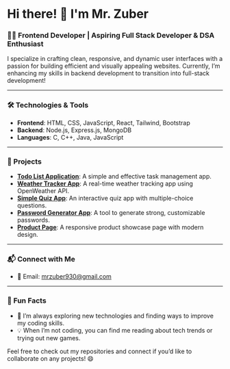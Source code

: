 # Hi there! 👋 I'm Mr. Zuber

### 👨‍💻 Frontend Developer | Aspiring Full Stack Developer & DSA Enthusiast

I specialize in crafting clean, responsive, and dynamic user interfaces with a passion for building efficient and visually appealing websites. Currently, I’m enhancing my skills in backend development to transition into full-stack development!

---

### 🛠️ Technologies & Tools
- **Frontend**: HTML, CSS, JavaScript, React, Tailwind, Bootstrap
- **Backend**: Node.js, Express.js, MongoDB
- **Languages**: C, C++, Java, JavaScript

---

### 🌟 Projects
- **[Todo List Application](https://github.com/mrzubairdotin/vanilla-html-css-javascript-projects/tree/main/Todo-List-App)**: A simple and effective task management app.
- **[Weather Tracker App](https://github.com/mrzubairdotin/vanilla-html-css-javascript-projects/tree/main/Weather-Tracker-App)**: A real-time weather tracking app using OpenWeather API.
- **[Simple Quiz App](https://github.com/mrzuber/vanilla-html-css-javascript-projects/tree/main/Simple-Quiz-App)**: An interactive quiz app with multiple-choice questions.
- **[Password Generator App](https://github.com/mrzuber/vanilla-html-css-javascript-projects/tree/main/Password-Generator-App)**: A tool to generate strong, customizable passwords.
- **[Product Page](https://github.com/mrzuber/vanilla-html-css-javascript-projects/tree/main/Product-Page)**: A responsive product showcase page with modern design.

---

### 📬 Connect with Me
- 📧 Email: [mrzuber930@gmail.com](mailto:mrzuber930@gmail.com)

---

### 🌱 Fun Facts
- 🚀 I’m always exploring new technologies and finding ways to improve my coding skills.
- 💡 When I’m not coding, you can find me reading about tech trends or trying out new games.

Feel free to check out my repositories and connect if you’d like to collaborate on any projects! 😄
